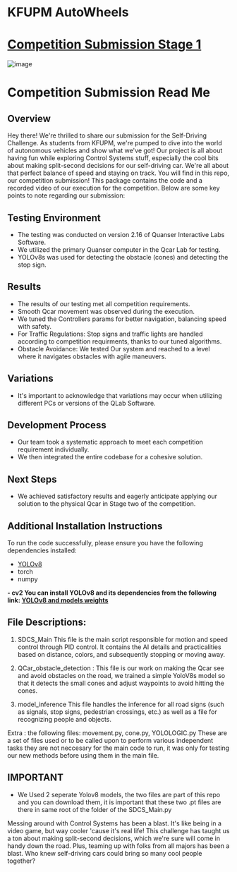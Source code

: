 # KFUPM AutoWheels
# [Competition Submission Stage 1](https://youtu.be/iLufV5nQwpI)
![image](https://github.com/SulimanSalih/KFUPMAUTOWHEELS--Stage1/assets/108358496/d6eec892-a7b1-4839-b83c-e7ed3c3dcf50)

# Competition Submission Read Me

## Overview
Hey there! We're thrilled to share our submission for the Self-Driving Challenge. As students from KFUPM, we're pumped to dive into the world of autonomous vehicles and show what we've got!
Our project is all about having fun while exploring Control Systems stuff, especially the cool bits about making split-second decisions for our self-driving car. We're all about that perfect balance of speed and staying on track.
You will find in this repo, our competition submission! This package contains the code and a recorded video of our execution for the competition. Below are some key points to note regarding our submission:

## Testing Environment
- The testing was conducted on version 2.16 of Quanser Interactive Labs Software.
- We utilized the primary Quanser computer in the Qcar Lab for testing.
- YOLOv8s was used for detecting the obstacle (cones) and detecting the stop sign.


## Results
- The results of our testing met all competition requirements.
- Smooth Qcar movement was observed during the execution.
- We tuned the Controllers params for better navigation, balancing speed with safety.
- For Traffic Regulations: Stop signs and traffic lights are handled according to competition requirments, thanks to our tuned algorithms.
- Obstacle Avoidance: We tested Our system and reached to a level where it navigates obstacles with agile maneuvers.

## Variations
- It's important to acknowledge that variations may occur when utilizing different PCs or versions of the QLab Software.

## Development Process
- Our team took a systematic approach to meet each competition requirement individually.
- We then integrated the entire codebase for a cohesive solution.

## Next Steps
- We achieved satisfactory results and eagerly anticipate applying our solution to the physical Qcar in Stage two of the competition.

## Additional Installation Instructions
To run the code successfully, please ensure you have the following dependencies installed:
- [YOLOv8](https://docs.ultralytics.com/quickstart/)
- torch
- numpy

**- cv2
You can install YOLOv8 and its dependencies from the following link:
[YOLOv8 and models weights](https://drive.google.com/drive/folders/1a5cZfxemTJMMAq51wtCSkZUDMenIBbD6?usp=sharing)**
## File Descriptions:
1. SDCS_Main
   This file is the main script responsible for motion and speed control through PID control. It contains the AI details and practicalities based on distance, colors, and subsequently stopping or moving away.
2. QCar_obstacle_detection :
   This file is our work on making the Qcar see and avoid obstacles on the road, we trained a simple YoloV8s model so that it detects the small cones and adjust waypoints to avoid hitting the cones.

3. model_inference
   This file handles the inference for all road signs (such as signals, stop signs, pedestrian crossings, etc.) as well as a file for recognizing people and objects.

Extra : the following files: movement.py, cone.py, YOLOLOGIC.py
   These are a set of files used or to be called upon to perform various independent tasks they are not neccesary for the main code to run, it was only for testing our new methods before using them in the main file.

## IMPORTANT 
- We Used 2 seperate Yolov8 models, the two files are part of this repo and you can download them, it is important that these two .pt files are there in same root of the folder of the SDCS_Main.py

  
Messing around with Control Systems has been a blast. It's like being in a video game, but way cooler 'cause it's real life!
This challenge has taught us a ton about making split-second decisions, which we're sure will come in handy down the road.
Plus, teaming up with folks from all majors has been a blast. Who knew self-driving cars could bring so many cool people together?
